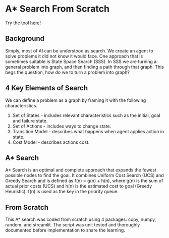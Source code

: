 # A* Search From Scratch

Try the tool [here](https://gjecmasqfyerbwu3zkufjq.streamlit.app/)! 

## Background
Simply, most of AI can be understood as search. We create an agent to solve problems it did not know it would face. One approach that is sometimes suitable is State Space Search (SSS). In SSS we are turning a general problem into graph, and then finding a path through that graph. This begs the question, how do we to turn a problem into graph?

## 4 Key Elements of Search
We can define a problem as a graph by framing it with the following characteristics.
  1) Set of States - includes relevant characteristics such as the initial, goal and failure state.
  2) Set of Actions - includes ways to change state.
  3) Transition Model - describes what happens when agent applies action in state.
  4) Cost Model - describes actions cost.

## A* Search
A* Search is an optimal and complete approach that expands the fewest possible nodes to find the goal. It combines Uniform Cost Search (UCS) and Greedy Search and is defined as f(n) = g(n) + h(n), where g(n) is the sum of actual prior costs (UCS) and h(n) is the estimated cost to goal (Greedy Heuristic). f(n) is used as the key in the priority queue.

## From Scratch
This A* search was coded from scratch using 4 packages: copy, numpy, random, and streamlit.
The script was unit tested and thoroughly documented before implementation to share the learning.
